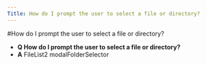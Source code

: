 ```yaml
---
Title: How do I prompt the user to select a file or directory?
---
```

#How do I prompt the user to select a file or directory?
- **Q How do I prompt the user to select a file or directory?**
- **A** FileList2 modalFolderSelector


